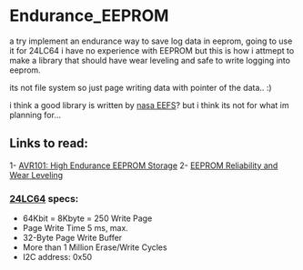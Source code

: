 # Endurance_EEPROM
a try implement an endurance way to save log data in eeprom, going to use it for 24LC64 
i have no experience with EEPROM but this is how i attmept to make a library that should have wear leveling and safe to write logging into eeprom. 

its not file system so just page writing data with pointer of the data.. :)

i think a good library is written by [nasa EEFS](https://github.com/nasa/eefs)?
but i think its not for what im planning for...

## Links to read:

1- [AVR101: High Endurance EEPROM Storage](http://ww1.microchip.com/downloads/en/AppNotes/doc2526.pdf)
2- [EEPROM Reliability and Wear Leveling](http://www.mosaic-industries.com/embedded-systems/sbc-single-board-computers/freescale-hcs12-9s12-c-language/instrument-control/eeprom-lifetime-reliability-wear-leveling)




### [24LC64](http://ww1.microchip.com/downloads/en/DeviceDoc/21189T.pdf) specs:
*  64Kbit = 8Kbyte = 250 Write Page
*  Page Write Time 5 ms, max.
*  32-Byte Page Write Buffer
*  More than 1 Million Erase/Write Cycles
*  I2C address: 0x50
